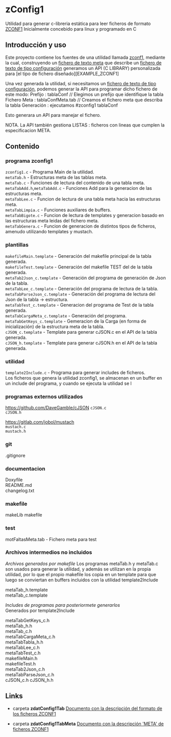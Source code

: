 # zConfig1
Utilidad para generar c-libreria estática para leer ficheros de formato [ZCONF1][TAB_ZCONF1]
Inicialmente concebido para linux y programado en C
## Introducción y uso
Este proyecto contiene los fuentes de una utilidad llamada [zconf1][ZCONF1], mediante la cual, construyendo un [fichero de texto meta][META_ZCONF1] que describe un [fichero de texto de tipo configuración][TAB_ZCONF1] generamos un API (C LIBRARY) personalizada para [el tipo de fichero diseñado][EXAMPLE_ZCONF1] 

Una vez generada la utilidad, si necesitamos un [fichero de texto de tipo configuración][TAB_ZCONF1], podemos generar la API para programar dicho fichero de este modo:
Prefijo : tablaConf // Elegimos un prefijo que identifique la tabla
Fichero Meta : tablaConfMeta.tab // Creamos el fichero meta que describa la tabla
Generación : ejecutamos #zconfig1 tablaConf

Esto generara un API para manejar el fichero.

NOTA. La API también gestiona LISTAS : ficheros con lineas que cumplen la especificacion META.

## Contenido

### programa zconfig1
`zconfig1.c`    - Programa Main de la utilidad.  
`metaTab.h`	    - Estructuras meta de las tablas meta.  
`metaTab.c`	    - Funciones de lectura del contenido de una tabla meta.  
`metaTabAdd.h`,`metaTabAdd.c`  - Funciones Add para la generacion de las estructuras meta.  
`metaTabLee.c`	- Funcion de lectura de una tabla meta hacia las estructuras meta.  
`metaTabLimpia.c`	    - Funciones auxiliares de buffers.  
`metaTabBigote.c`	- Funcion de lectura de templates y generacion basado en las estructuras meta leidas del fichero meta.  
`metaTabGenera.c`	- Funcion de generacion de distintos tipos de ficheros, amenudo utilizando templates y mustach.  

### plantillas
`makefileMain.template`       - Generación del makefile principal de la tabla generada.  
`makefileTest.template`       - Generación del makefile TEST del  de la tabla generada.  
`metaTab2Json_c.template`	    - Generación del programa de generación de Json de la tabla.  
`metaTabLee_c.template`       - Generación del programa de lectura de la tabla.  
`metaTabParseJson_c.template` - Generación del programa de lectura del Json de la tabla -> estructura.  
`metaTabTest_c.template`	    - Generacion del programa de Test de la tabla generada.  
`metaTabCargaMeta_c.template` - Generación del programa.  
`metaTabGetKeys_c.template`   - Gemeracion de la Carga (en forma de inicialización) de la estructura meta de la tabla.  
`cJSON_c.template`            - Template para generar cJSON.c en el API de la tabla generada.  
`cJSON_h.template`	          - Template para generar cJSON.h en el API de la tabla generada.  
### utilidad
`template2Include.c`	- Programa para generar includes de ficheros.  
Los ficheros que genera la utilidad zconfig1, se almacenan en un buffer en un include del programa, y cuando se ejecuta la utilidad se l

### programas externos utilizados
https://github.com/DaveGamble/cJSON
`cJSON.c`  
`cJSON.h`  

https://gitlab.com/jobol/mustach  
`mustach.c`	 
`mustach.h`	 

### git
.gitignore	

### documentacion
Doxyfile	
README.md	 
changelog.txt	 

### makefile
makeLib	
makefile	


### test
motFaltasMeta.tab  - Fichero meta para test  

### Archivos intermedios no incluidos

*Archivos generados por makefile*
Los programas metaTab.h y metaTab.c son usados para generar la utilidad, y además se utilizan en la propia utilidad, por lo que el propio makefile los copia en un template para que luego se conviertan en buffers incluidos con la utilidad template2Include

metaTab_h.template  
metaTab_c.template  



 *Includes de programas para posteriormete generarlos*  
 Generados por template2Include
 
 metaTabGetKeys_c.h  
 metaTab_h.h  
 metaTab_c.h  
 metaTabCargaMeta_c.h  
 metaTabTabla_h.h  
 metaTabLee_c.h  
 metaTabTest_c.h  
 makefileMain.h  
 makefileTest.h  
 metaTab2Json_c.h   
 metaTabParseJson_c.h  
 cJSON_c.h 
 cJSON_h.h




## Links
* carpeta **zdatConfig1Tab** 
[Documento con la descripción del formato de los ficheros ZCONF1][TAB_ZCONF1]

* carpeta **zdatConfig1TabMeta** 
[Documento con la descripción 'META' de ficheros ZCONF1][META_ZCONF1]



[TAB_ZCONF1]: ../zdatConfig1Tab/readme.md "Descripción del formato de ficheros ZCONF1"
[META_ZCONF1]: ../zdatConfig1TabMeta/readme.md "Descripción del formato de ficheros META_ZCONF1"
[ZCONF1]: README.md "Fuentes en C para la generación de programas de manejo de ficheros ZCONF1"

